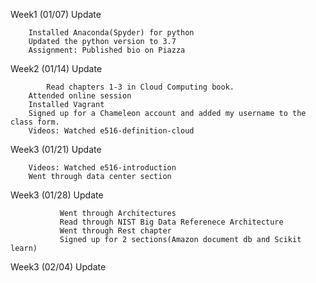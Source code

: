 Week1 (01/07) Update
	
	 	Installed Anaconda(Spyder) for python
	 	Updated the python version to 3.7
	 	Assignment: Published bio on Piazza

Week2 (01/14) Update

    		Read chapters 1-3 in Cloud Computing book.
		Attended online session
		Installed Vagrant
		Signed up for a Chameleon account and added my username to the class form.
		Videos: Watched e516-definition-cloud

Week3 (01/21) Update
		
		Videos: Watched e516-introduction
		Went through data center section
		
Week3 (01/28) Update
               
               Went through Architectures
               Read through NIST Big Data Referenece Architecture
               Went through Rest chapter
               Signed up for 2 sections(Amazon document db and Scikit learn)

Week3 (02/04) Update
               
                   
               
               